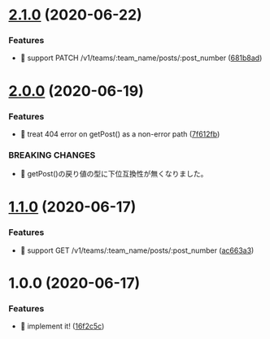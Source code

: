 # [2.1.0](https://github.com/suin/esa-api/compare/v2.0.0...v2.1.0) (2020-06-22)


### Features

* 🎸 support PATCH /v1/teams/:team_name/posts/:post_number ([681b8ad](https://github.com/suin/esa-api/commit/681b8ade4ef1de3fed44a10d7a8a1bf774d24013))

# [2.0.0](https://github.com/suin/esa-api/compare/v1.1.0...v2.0.0) (2020-06-19)


### Features

* 🎸 treat 404 error on getPost() as a non-error path ([7f612fb](https://github.com/suin/esa-api/commit/7f612fb7ffb0bc6a8b5d1ca9d71e34dd6d271990))


### BREAKING CHANGES

* 🧨 getPost()の戻り値の型に下位互換性が無くなりました。

# [1.1.0](https://github.com/suin/esa-api/compare/v1.0.0...v1.1.0) (2020-06-17)


### Features

* 🎸 support GET /v1/teams/:team_name/posts/:post_number ([ac663a3](https://github.com/suin/esa-api/commit/ac663a3750f869b1dd88e229bc635e146ea35a90))

# 1.0.0 (2020-06-17)


### Features

* 🎸 implement it! ([16f2c5c](https://github.com/suin/esa-api/commit/16f2c5c936ea85b6e334b8e99d6f399a37cf98ec))
